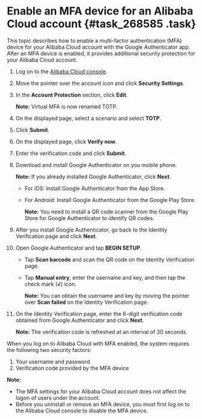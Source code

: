 # Enable an MFA device for an Alibaba Cloud account {#task_268585 .task}

This topic describes how to enable a multi-factor authentication \(MFA\) device for your Alibaba Cloud account with the Google Authenticator app. After an MFA device is enabled, it provides additional security protection for your Alibaba Cloud account.

1.  Log on to the [Alibaba Cloud console](https://partners-intl.console.aliyun.com/#/ram).
2.  Move the pointer over the account icon and click **Security Settings**.
3.  In the **Account Protection** section, click **Edit**. 

    **Note:** Virtual MFA is now renamed TOTP.

4.  On the displayed page, select a scenario and select **TOTP**.
5.  Click **Submit**.
6.  On the displayed page, click **Verify now**.
7.  Enter the verification code and click **Submit**.
8.  Download and install Google Authenticator on you mobile phone. 

    **Note:** If you already installed Google Authenticator, click **Next**.

    -   For iOS: Install Google Authenticator from the App Store.
    -   For Android: Install Google Authenticator from the Google Play Store.

        **Note:** You need to install a QR code scanner from the Google Play Store for Google Authenticator to identify QR codes.

9.  After you install Google Authenticator, go back to the Identity Verification page and click **Next**.
10. Open Google Authenticator and tap **BEGIN SETUP**. 
    -   Tap **Scan barcode** and scan the QR code on the Identity Verification page.
    -   Tap **Manual entry**, enter the username and key, and then tap the check mark \(**√**\) icon.

        **Note:** You can obtain the username and key by moving the pointer over **Scan failed** on the Identity Verification page.

11. On the Identity Verification page, enter the 6-digit verification code obtained from Google Authenticator and click **Next**. 

    **Note:** The verification code is refreshed at an interval of 30 seconds.


When you log on to Alibaba Cloud with MFA enabled, the system requires the following two security factors:

1.  Your username and password
2.  Verification code provided by the MFA device

**Note:** 

-   The MFA settings for your Alibaba Cloud account does not affect the logon of users under the account.
-   Before you uninstall or remove an MFA device, you must first log on to the Alibaba Cloud console to disable the MFA device.

